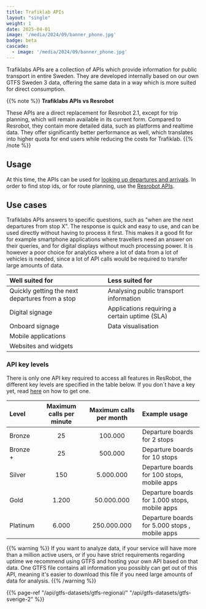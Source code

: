 ```yaml
---
title: Trafiklab APIs
layout: "single"
weight: 1
date: 2025-04-01
image: '/media/2024/09/banner_phone.jpg'
badge: beta
cascade:
  - image: '/media/2024/09/banner_phone.jpg'
---
```


Trafiklabs APIs are a collection of APIs which provide information for public transport in entire Sweden. They are developed internally based on our own GTFS
Sweden 3 data, offering the same data in a way which is more suited for direct consumption.

{{% note %}}
**Trafiklabs APIs vs Resrobot**

These APIs are a direct replacement for Resrobot 2.1, except for trip planning, which will remain available in its current form. Compared to Resrobot, they
contain more detailed data, such as platforms and realtime data. They offer significantly better performance as well, which translates into higher quota for end
users while reducing the costs for Trafiklab.
{{% /note %}}

## Usage

At this time, the APIs can be used for [looking up departures and arrivals](timetables). In order to find stop ids, or for route planning, use
the [Resrobot APIs](../resrobot-v21).

## Use cases

Trafiklabs APIs answers to specific questions, such as "when are the next departures from stop X". The response
is quick and easy to use, and can be used directly without having to process it first. This makes it a good fit for for
example smartphone applications where travellers need an answer on their queries, and for digital displays without much processing power.
It is however a poor choice for analytics where a lot of data from a lot of vehicles is needed, since a lot of API calls would be required to transfer large
amounts of data.

| Well suited for                                 | Less suited for                               |
|:------------------------------------------------|:----------------------------------------------|
| Quickly getting the next departures from a stop | Analysing public transport information        |
| Digital signage                                 | Applications requiring a certain uptime (SLA) |
| Onboard signage                                 | Data visualisation                            |
| Mobile applications                             |                                               |
| Websites and widgets                            |                                               |

### API key levels

There is only one API key required to access all features in ResRobot, the different key levels are specified in the table below. If you don´t have a key yet,
read [here](/docs/using-trafiklab/getting-api-keys) on how to get one.

| Level    | Maximum calls per minute | Maximum calls per month | Example usage                                  |
|:---------|:------------------------:|:-----------------------:|:-----------------------------------------------|
| Bronze   |            25            |         100.000         | Departure boards for 2 stops                   |
| Bronze + |            25            |         500.000         | Departure boards for 10 stops                  |
| Silver   |           150            |        5.000.000        | Departure boards for 100 stops, mobile apps    |
| Gold     |          1.200           |       50.000.000        | Departure boards for 1.000 stops, mobile apps  |
| Platinum |          6.000           |       250.000.000       | Departure boards for 5.000 stops , mobile apps |

{{% warning %}} If you want to analyze data, if your service will have more than a million active users, or if you have strict requirements regarding uptime
we recommend using GTFS and hosting your own API based on that data. One GTFS file contains all information you possibly can get out of this API, meaning it's
easier to download this file if you need large amounts of data for analysis. {{% /warning %}}

{{% page-ref "/api/gtfs-datasets/gtfs-regional/" "/api/gtfs-datasets/gtfs-sverige-2" %}}
